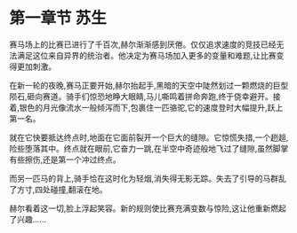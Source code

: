 # 第一章节 苏生

赛马场上的比赛已进行了千百次,赫尔渐渐感到厌倦。仅仅追求速度的竞技已经无法满足这位来自异界的统治者。他决定为赛马场加入更多的变量和难题,让比赛变得更加刺激。

在新一轮的夜晚,赛马正要开始,赫尔抬起手,黑暗的天空中陡然划过一颗燃烧的巨型陨石,砸向赛道。骑手们惊恐地睁大眼睛,马儿嘶鸣着拼命奔跑,终于侥幸避开。接着,银色的月光像流水一般倾泻而下,包裹住一匹骆驼,它的速度登时大幅提升,跃上第一名。

就在它快要抵达终点时,地面在它面前裂开一个巨大的缝隙。它惊慌失措,一个趔趄,险些堕落其中。终点就在眼前,它奋力一跳,在半空中奇迹般地飞过了缝隙,虽然脚掌有些擦伤,还是第一个冲过终点。

而另一匹马的背上,骑手恰在这时化为轻烟,消失得无影无踪。失去了引导的马群乱了方寸,四处碰撞,翻滚在地。

赫尔看着这一切,脸上浮起笑容。新的规则使比赛充满变数与惊险,这让他重新燃起了兴趣......
